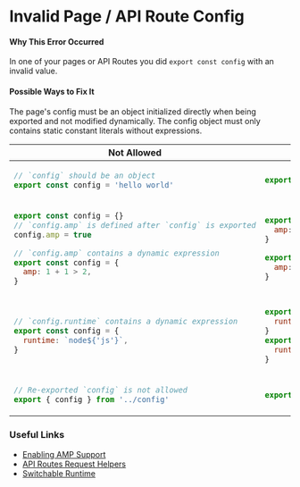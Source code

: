 # Invalid Page / API Route Config

#### Why This Error Occurred

In one of your pages or API Routes you did `export const config` with an invalid value.

#### Possible Ways to Fix It

The page's config must be an object initialized directly when being exported and not modified dynamically.
The config object must only contains static constant literals without expressions.

<table>
<thead>
  <tr>
    <th>Not Allowed</th>
    <th>Allowed</th>
  </tr>
</thead>
<tbody>

<tr>
<td>

```js
// `config` should be an object
export const config = 'hello world'
```

</td>
<td>

```js
export const config = {}
```

</td>
</tr>

<tr>
<td>

```js
export const config = {}
// `config.amp` is defined after `config` is exported
config.amp = true

// `config.amp` contains a dynamic expression
export const config = {
  amp: 1 + 1 > 2,
}
```

</td>
<td>

```js
export const config = {
  amp: true,
}

export const config = {
  amp: false,
}
```

</td>
</tr>

<tr>
<td>

```js
// `config.runtime` contains a dynamic expression
export const config = {
  runtime: `node${'js'}`,
}
```

</td>
<td>

```js
export const config = {
  runtime: 'nodejs',
}
export const config = {
  runtime: `nodejs`,
}
```

</td>
</tr>

<tr>
<td>

```js
// Re-exported `config` is not allowed
export { config } from '../config'
```

</td>
<td>

```js
export const config = {}
```

</td>
</tr>

</tbody>
</table>

### Useful Links

- [Enabling AMP Support](https://nextjs.org/docs/advanced-features/amp-support/introduction)
- [API Routes Request Helpers](https://nextjs.org/docs/api-routes/request-helpers)
- [Switchable Runtime](https://nextjs.org/docs/advanced-features/react-18/switchable-runtime)
